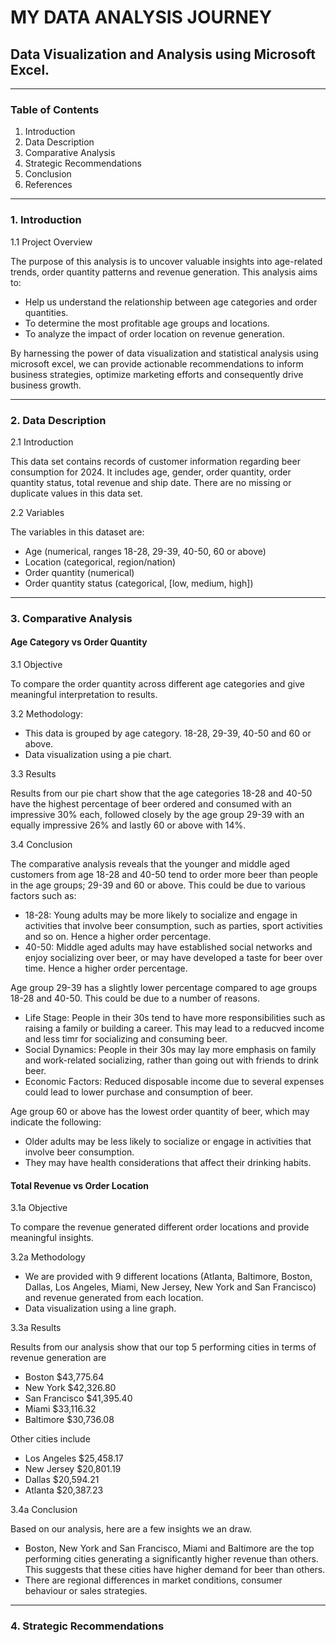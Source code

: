 # MY DATA ANALYSIS JOURNEY
## Data Visualization and Analysis using Microsoft Excel.
-----
### Table of Contents
1) Introduction
2) Data Description
3) Comparative Analysis
4) Strategic Recommendations
5) Conclusion
6) References
-------
### 1. Introduction
1.1 Project Overview

The purpose of this analysis is to uncover valuable insights into age-related trends, order quantity patterns and revenue generation. This analysis aims to:

- Help us understand the relationship between age categories and order quantities.
- To determine the most profitable age groups and locations.
- To analyze the impact of order location on revenue generation.

By harnessing the power of data visualization and statistical analysis using microsoft excel, we can provide actionable recommendations to inform business strategies, optimize marketing efforts and consequently drive business growth.

-------
### 2. Data Description

2.1 Introduction

This data set contains records of customer information regarding beer consumption for 2024. It includes age, gender, order quantity, order quantity status, total revenue and ship date. There are no missing or duplicate values in this data set.

2.2 Variables

The variables in this dataset are:
- Age (numerical, ranges 18-28, 29-39, 40-50, 60 or above)
- Location (categorical, region/nation)
- Order quantity (numerical)
- Order quantity status (categorical, [low, medium, high])
------
### 3. Comparative Analysis

#### Age Category vs Order Quantity

3.1 Objective

To compare the order quantity across different age categories and give meaningful interpretation to results.

3.2 Methodology: 

- This data is grouped by age category. 18-28, 29-39, 40-50 and 60 or above.
- Data visualization using a pie chart.

3.3 Results

Results from our pie chart show that the age categories 18-28 and 40-50 have the highest percentage of beer ordered and consumed with an impressive 30% each, followed closely by the age group 29-39 with an equally impressive 26% and lastly 60 or above with 14%. 

3.4 Conclusion 

The comparative analysis reveals that the younger and middle aged customers from age 18-28 and 40-50 tend to order more beer than people in the age groups; 29-39 and 60 or above. This could be due to various factors such as:

- 18-28: Young adults may be more likely to socialize and engage in activities that involve beer consumption, such as parties, sport activities and so on. Hence a higher order percentage.
- 40-50: Middle aged adults may have established social networks and enjoy socializing over beer, or may have developed a taste for beer over time. Hence a higher order percentage.

Age group 29-39 has a slightly lower percentage compared to age groups 18-28 and 40-50. This could be due to a number of reasons.

- Life Stage: People in their 30s tend to  have more responsibilities such as raising a family or building a career. This may lead to a reducved income and less timr for socializing and consuming beer.
- Social Dynamics: People in their 30s may lay more emphasis on family and work-related socializing, rather than going out with friends to drink beer.
- Economic Factors: Reduced disposable income due to several expenses could lead to lower purchase and consumption of beer.

Age group 60 or above has the lowest order quantity of beer, which may indicate the following:

- Older adults may be less likely to socialize or engage in activities that involve beer consumption.
- They may have health considerations that affect their drinking habits.

#### Total Revenue vs Order Location

3.1a Objective

To compare the revenue generated different order locations and provide meaningful insights.

3.2a Methodology

- We are provided with 9 different locations (Atlanta, Baltimore, Boston, Dallas, Los Angeles, Miami, New Jersey, New York and San Francisco) and revenue generated from each location.
- Data visualization using a line graph.

3.3a Results

Results from our analysis show that our top 5 performing cities in terms of revenue generation are 

- Boston $43,775.64
- New York $42,326.80
- San Francisco $41,395.40
- Miami $33,116.32
- Baltimore $30,736.08
  
Other cities include
- Los Angeles $25,458.17
- New Jersey $20,801.19
- Dallas $20,594.21
- Atlanta $20,387.23

3.4a Conclusion

Based on our analysis, here are a few insights we an draw.

- Boston, New York and San Francisco, Miami and Baltimore are the top performing cities generating a significantly higher revenue than others. This suggests that these cities have higher demand for beer than others.
- There are regional differences in market conditions, consumer behaviour or sales strategies.
-----

### 4. Strategic Recommendations



